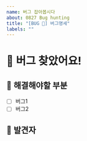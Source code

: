 ```yaml
---
name: 버그 잡아봅시다
about: 0827 Bug hunting
title: "[BUG 🐛] 버그명세"
labels: ""
---
```



# :bug: 버그 찾았어요!

## 📝 해결해야할 부분  <!-- 할 일 목록을 만들고 진행 사항 표시 -->

- [ ] 버그1
- [ ] 버그2

## :man: 발견자
